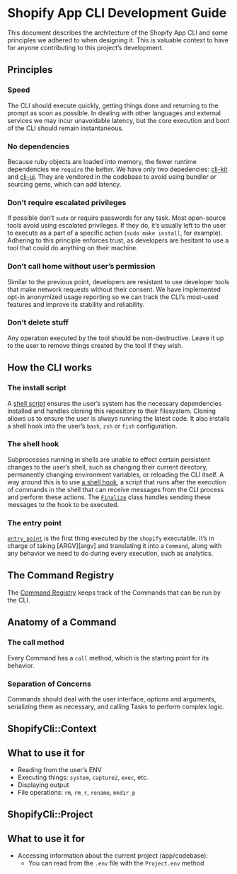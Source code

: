 # Shopify App CLI Development Guide

This document describes the architecture of the Shopify App CLI and some principles we adhered to when designing it. This is valuable context to have for anyone contributing to this project’s development.

## Principles

### Speed
The CLI should execute quickly, getting things done and returning to the prompt as soon as possible. In dealing with other languages and external services we may incur unavoidable latency, but the core execution and boot of the CLI should remain instantaneous.

### No dependencies
Because ruby objects are loaded into memory, the fewer runtime dependencies we `require` the better. We have only two depedencies: [cli-kit][cli-kit] and [cli-ui][cli-ui]. They are vendored in the codebase to avoid using bundler or sourcing gems, which can add latency.

### Don’t require escalated privileges
If possible don’t `sudo` or require passwords for any task. Most open-source tools avoid using escalated privileges. If they do, it’s usually left to the user to execute as a part of a specific action (`sudo make install`, for example). Adhering to this principle enforces trust, as developers are hesitant to use a tool that could do anything on their machine.

### Don’t call home without user’s permission
Similar to the previous point, developers are resistant to use developer tools that make network requests without their consent. We have implemented opt-in anonymized usage reporting so we can track the CLI’s most-used features and improve its stability and reliability.

### Don’t delete stuff
Any operation executed by the tool should be non-destructive. Leave it up to the user to remove things created by the tool if they wish.

## How the CLI works

### The install script

A [shell script][install] ensures the user’s system has the necessary dependencies installed and handles cloning this repository to their filesystem. Cloning allows us to ensure the user is always running the latest code. It also installs a shell hook into the user’s `bash`, `zsh` or `fish` configuration.

### The shell hook

Subprocesses running in shells are unable to effect certain persistent changes to the user’s shell, such as changing their current directory, permanently changing environment variables, or reloading the CLI itself. A way around this is to use [a shell hook][hook], a script that runs after the execution of commands in the shell that can receive messages from the CLI process and perform these actions. The [`Finalize`][finalize] class handles sending these messages to the hook to be executed.

### The entry point

[`entry_point`][entry] is the first thing executed by the `shopify` executable. It’s in charge of taking [ARGV][argv] and translating it into a `Command`, along with any behavior we need to do during every execution, such as analytics.

## The Command Registry

The [Command Registry][command_registry] keeps track of the Commands that can be run by the CLI.

## Anatomy of a Command

### The call method

Every Command has a `call` method, which is the starting point for its behavior.

### Separation of Concerns

Commands should deal with the user interface, options and arguments, serializing them as necessary, and calling Tasks to perform complex logic.

## ShopifyCli::Context

## What to use it for
- Reading from the user’s ENV
- Executing things: `system`, `capture2`, `exec`, etc.
- Displaying output
- File operations: `rm`, `rm_r`, `rename`, `mkdir_p`

## ShopifyCli::Project

## What to use it for
- Accessing information about the current project (app/codebase):
    - You can read from the `.env` file with the `Project.env` method

[cli-kit]:https://github.com/Shopify/cli-kit
[cli-ui]:https://github.com/Shopify/cli-ui
[install]: https://github.com/Shopify/shopify-app-cli/blob/master/install.sh
[hook]:https://github.com/Shopify/shopify-app-cli/blob/master/shopify.sh
[finalize]:https://github.com/Shopify/shopify-app-cli/blob/master/lib/shopify-cli/finalize.rb
[entry]:https://github.com/Shopify/shopify-app-cli/blob/master/lib/shopify-cli/entry_point.rb
[command_registry]:https://github.com/Shopify/shopify-app-cli/blob/master/vendor/deps/cli-kit/lib/cli/kit/command_registry.rb
